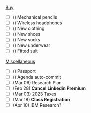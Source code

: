 <u>Buy</u>

- [ ] () Mechanical pencils
- [ ] () Wireless headphones
- [ ] () New clothing
- [ ] () New shoes
- [ ] () New socks
- [ ] () New underwear
- [ ] () Fitted suit

<u>Miscellaneous</u>

- [ ] () Passport
- [ ] () Agenda auto-commit
- [ ] (Mar 06) Research Plan
- [ ] (Feb 28) **Cancel Linkedin Premium**
- [ ] (Mar 03) 2023 Taxes
- [ ] (Mar 18) **Class Registration**
- [ ] (Apr 10) IBM Research?
